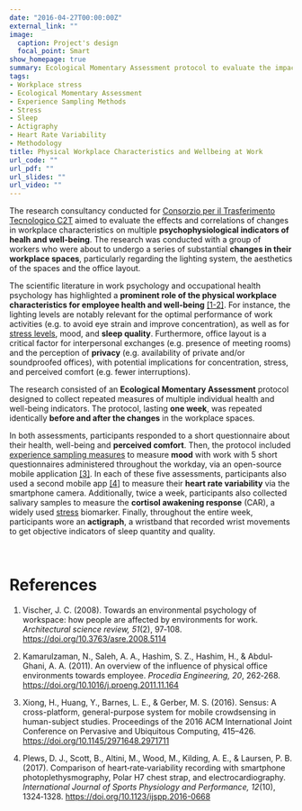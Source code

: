 ```yaml
---
date: "2016-04-27T00:00:00Z"
external_link: ""
image:
  caption: Project's design
  focal_point: Smart
show_homepage: true
summary: Ecological Momentary Assessment protocol to evaluate the impact of changes in physical workplace characteristics (lighting system, aestetichs, office layout) on multiple self-report and psychophysiological indicators of health and well-being (perceived comfort, mood, sleep, heart rate variability, cortisol).
tags:
- Workplace stress
- Ecological Momentary Assessment
- Experience Sampling Methods
- Stress
- Sleep
- Actigraphy
- Heart Rate Variability
- Methodology
title: Physical Workplace Characteristics and Wellbeing at Work
url_code: ""
url_pdf: ""
url_slides: ""
url_video: ""
---
```


The research consultancy conducted for [Consorzio per il Trasferimento Tecnologico C2T](https://www.consorzioc2t.it/progetti/) aimed to evaluate the effects and correlations of changes in workplace characteristics on multiple **psychophysiological indicators of healh and well-being**. The research was conducted with a group of workers who were about to undergo a series of substantial **changes in their workplace spaces**, particularly regarding the lighting system, the aesthetics of the spaces and the office layout.

The scientific literature in work psychology and occupational health psychology has highlighted a **prominent role of the physical workplace characteristics for employee health and well-being** [[1-2]](#references). For instance, the lighting levels are notably relevant for the optimal performance of work activities (e.g. to avoid eye strain and improve concentration), as well as for [stress levels](/psychophysiology-of-the-stress-response-when-does-stress-cause-ilness/), mood, and **sleep quality**. Furthermore, office layout is a critical factor for interpersonal exchanges (e.g. presence of meeting rooms) and the perception of **privacy** (e.g. availability of private and/or soundproofed offices), with potential implications for concentration, stress, and perceived comfort (e.g. fewer interruptions).

The research consisted of an **Ecological Momentary Assessment** protocol designed to collect repeated measures of multiple individual health and well-being indicators. The protocol, lasting **one week**, was repeated identically **before and after the changes** in the workplace spaces.

In both assessments, participants responded to a short questionnaire about their health, well-being and **perceived comfort**. Then, the protocol included [experience sampling measures](/experience-sampling-methods-measuring-experiences-in-real-time/) to measure **mood** with work with 5 short questionnaires administered throughout the workday, via an open-source mobile application [[3]](#references). In each of these five assessments, participants also used a second mobile app [[4]](#references) to measure their **heart rate variability** via the smartphone camera. Additionally, twice a week, participants also collected salivary samples to measure the **cortisol awakening response** (CAR), a widely used [stress](/psychophysiology-of-the-stress-response-when-does-stress-cause-ilness/) biomarker. Finally, throughout the entire week, participants wore an **actigraph**, a wristband that recorded wrist movements to get objective indicators of sleep quantity and quality.

<br>

# References

1. Vischer, J. C. (2008). Towards an environmental psychology of workspace: how people are affected by environments for work. *Architectural science review, 51*(2), 97‐108. https://doi.org/10.3763/asre.2008.5114

2. Kamarulzaman, N., Saleh, A. A., Hashim, S. Z., Hashim, H., & Abdul‐Ghani, A. A. (2011). An overview of the influence of physical office environments towards employee. *Procedia Engineering, 20*, 262‐268. https://doi.org/10.1016/j.proeng.2011.11.164

3. Xiong, H., Huang, Y., Barnes, L. E., & Gerber, M. S. (2016). Sensus: A cross-platform, general-purpose system for mobile crowdsensing in human-subject studies. Proceedings of the 2016 ACM International Joint Conference on Pervasive and Ubiquitous
Computing, 415–426. https://doi.org/10.1145/2971648.2971711

4. Plews, D. J., Scott, B., Altini, M., Wood, M., Kilding, A. E., & Laursen, P. B. (2017). Comparison of heart‐rate‐variability recording with smartphone photoplethysmography, Polar H7 chest strap, and electrocardiography. *International Journal of Sports Physiology and Performance, 12*(10), 1324‐1328. https://doi.org/10.1123/ijspp.2016-0668